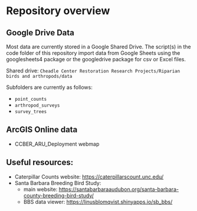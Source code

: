 # Repository overview

## Google Drive Data
Most data are currently stored in a Google Shared Drive. The script(s) in the code folder of this repository import data from Google Sheets using the googlesheets4 package or the googledrive package for csv or Excel files. 

Shared drive: `Cheadle Center Restoration Research Projects/Riparian birds and arthropods/data` 

Subfolders are currently as follows:

- `point_counts` 
- `arthropod_surveys`
- `survey_trees`


## ArcGIS Online data

- CCBER_ARU_Deployment webmap 


## Useful resources:
- Caterpillar Counts website: https://caterpillarscount.unc.edu/
- Santa Barbara Breeding Bird Study:
  - main website: https://santabarbaraaudubon.org/santa-barbara-county-breeding-bird-study/   
  - BBS data viewer: https://linusblomqvist.shinyapps.io/sb_bbs/
